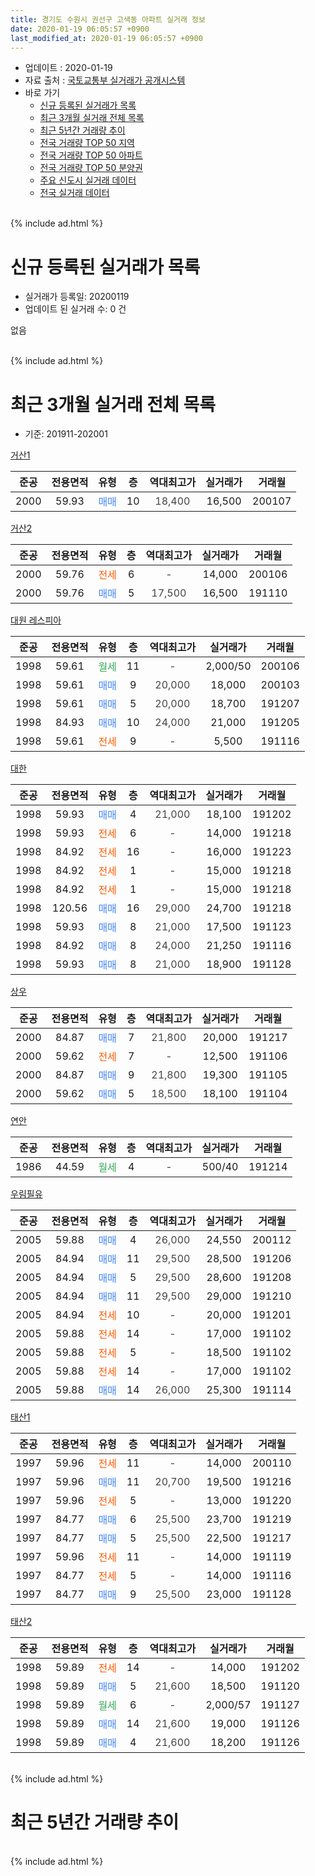 ```yaml
---
title: 경기도 수원시 권선구 고색동 아파트 실거래 정보
date: 2020-01-19 06:05:57 +0900
last_modified_at: 2020-01-19 06:05:57 +0900
---
```


* 업데이트 : 2020-01-19
* 자료 출처 : [국토교통부 실거래가 공개시스템](http://rt.molit.go.kr)
* 바로 가기
    * [신규 등록된 실거래가 목록](#신규-등록된-실거래가-목록)
    * [최근 3개월 실거래 전체 목록](#최근-3개월-실거래-전체-목록)
    * [최근 5년간 거래량 추이](#최근-5년간-거래량-추이)
    * [전국 거래량 TOP 50 지역](https://apt-info.github.io/apt-trade-info/최근-3개월-전국에서-가장-거래가-많이-발생한-지역)
    * [전국 거래량 TOP 50 아파트](https://apt-info.github.io/apt-trade-info/최근-3개월-전국에서-가장-거래가-많이-발생한-아파트)
    * [전국 거래량 TOP 50 분양권](https://apt-info.github.io/apt-trade-info/최근-3개월-전국에서-가장-거래가-많이-발생한-분양권)
    * [주요 신도시 실거래 데이터](https://apt-info.github.io/apt-trade-info/주요-신도시)
    * [전국 실거래 데이터](https://apt-info.github.io/apt-trade-info/전국)
<br>
{% include ad.html %}
<br>

# 신규 등록된 실거래가 목록
* 실거래가 등록일: 20200119
* 업데이트 된 실거래 수: 0 건

없음

<br>
{% include ad.html %}
<br>

# 최근 3개월 실거래 전체 목록
* 기준: 201911-202001


[거산1](https://search.naver.com/search.naver?query=%EA%B2%BD%EA%B8%B0%EB%8F%84+%EC%88%98%EC%9B%90%EC%8B%9C+%EA%B6%8C%EC%84%A0%EA%B5%AC+%EA%B3%A0%EC%83%89%EB%8F%99+%EA%B1%B0%EC%82%B01)

|준공|전용면적|유형|층|역대최고가|실거래가|거래월|
|:---:|:---:|:---:|:---:|:---:|:---:|:---:|
|2000|59.93|<span style="color:#4285f3">매매</span>|10|<span style="color:#444444">18,400</span>|16,500|200107|

[거산2](https://search.naver.com/search.naver?query=%EA%B2%BD%EA%B8%B0%EB%8F%84+%EC%88%98%EC%9B%90%EC%8B%9C+%EA%B6%8C%EC%84%A0%EA%B5%AC+%EA%B3%A0%EC%83%89%EB%8F%99+%EA%B1%B0%EC%82%B02)

|준공|전용면적|유형|층|역대최고가|실거래가|거래월|
|:---:|:---:|:---:|:---:|:---:|:---:|:---:|
|2000|59.76|<span style="color:#ff5a00">전세</span>|6|<span style="color:#444444">-</span>|14,000|200106|
|2000|59.76|<span style="color:#4285f3">매매</span>|5|<span style="color:#444444">17,500</span>|16,500|191110|

[대원 레스피아](https://search.naver.com/search.naver?query=%EA%B2%BD%EA%B8%B0%EB%8F%84+%EC%88%98%EC%9B%90%EC%8B%9C+%EA%B6%8C%EC%84%A0%EA%B5%AC+%EA%B3%A0%EC%83%89%EB%8F%99+%EB%8C%80%EC%9B%90+%EB%A0%88%EC%8A%A4%ED%94%BC%EC%95%84)

|준공|전용면적|유형|층|역대최고가|실거래가|거래월|
|:---:|:---:|:---:|:---:|:---:|:---:|:---:|
|1998|59.61|<span style="color:#34a853">월세</span>|11|<span style="color:#444444">-</span>|2,000/50|200106|
|1998|59.61|<span style="color:#4285f3">매매</span>|9|<span style="color:#444444">20,000</span>|18,000|200103|
|1998|59.61|<span style="color:#4285f3">매매</span>|5|<span style="color:#444444">20,000</span>|18,700|191207|
|1998|84.93|<span style="color:#4285f3">매매</span>|10|<span style="color:#444444">24,000</span>|21,000|191205|
|1998|59.61|<span style="color:#ff5a00">전세</span>|9|<span style="color:#444444">-</span>|5,500|191116|

[대한](https://search.naver.com/search.naver?query=%EA%B2%BD%EA%B8%B0%EB%8F%84+%EC%88%98%EC%9B%90%EC%8B%9C+%EA%B6%8C%EC%84%A0%EA%B5%AC+%EA%B3%A0%EC%83%89%EB%8F%99+%EB%8C%80%ED%95%9C)

|준공|전용면적|유형|층|역대최고가|실거래가|거래월|
|:---:|:---:|:---:|:---:|:---:|:---:|:---:|
|1998|59.93|<span style="color:#4285f3">매매</span>|4|<span style="color:#444444">21,000</span>|18,100|191202|
|1998|59.93|<span style="color:#ff5a00">전세</span>|6|<span style="color:#444444">-</span>|14,000|191218|
|1998|84.92|<span style="color:#ff5a00">전세</span>|16|<span style="color:#444444">-</span>|16,000|191223|
|1998|84.92|<span style="color:#ff5a00">전세</span>|1|<span style="color:#444444">-</span>|15,000|191218|
|1998|84.92|<span style="color:#ff5a00">전세</span>|1|<span style="color:#444444">-</span>|15,000|191218|
|1998|120.56|<span style="color:#4285f3">매매</span>|16|<span style="color:#444444">29,000</span>|24,700|191218|
|1998|59.93|<span style="color:#4285f3">매매</span>|8|<span style="color:#444444">21,000</span>|17,500|191123|
|1998|84.92|<span style="color:#4285f3">매매</span>|8|<span style="color:#444444">24,000</span>|21,250|191116|
|1998|59.93|<span style="color:#4285f3">매매</span>|8|<span style="color:#444444">21,000</span>|18,900|191128|

[상우](https://search.naver.com/search.naver?query=%EA%B2%BD%EA%B8%B0%EB%8F%84+%EC%88%98%EC%9B%90%EC%8B%9C+%EA%B6%8C%EC%84%A0%EA%B5%AC+%EA%B3%A0%EC%83%89%EB%8F%99+%EC%83%81%EC%9A%B0)

|준공|전용면적|유형|층|역대최고가|실거래가|거래월|
|:---:|:---:|:---:|:---:|:---:|:---:|:---:|
|2000|84.87|<span style="color:#4285f3">매매</span>|7|<span style="color:#444444">21,800</span>|20,000|191217|
|2000|59.62|<span style="color:#ff5a00">전세</span>|7|<span style="color:#444444">-</span>|12,500|191106|
|2000|84.87|<span style="color:#4285f3">매매</span>|9|<span style="color:#444444">21,800</span>|19,300|191105|
|2000|59.62|<span style="color:#4285f3">매매</span>|5|<span style="color:#444444">18,500</span>|18,100|191104|

[연안](https://search.naver.com/search.naver?query=%EA%B2%BD%EA%B8%B0%EB%8F%84+%EC%88%98%EC%9B%90%EC%8B%9C+%EA%B6%8C%EC%84%A0%EA%B5%AC+%EA%B3%A0%EC%83%89%EB%8F%99+%EC%97%B0%EC%95%88)

|준공|전용면적|유형|층|역대최고가|실거래가|거래월|
|:---:|:---:|:---:|:---:|:---:|:---:|:---:|
|1986|44.59|<span style="color:#34a853">월세</span>|4|<span style="color:#444444">-</span>|500/40|191214|

[우림필유](https://search.naver.com/search.naver?query=%EA%B2%BD%EA%B8%B0%EB%8F%84+%EC%88%98%EC%9B%90%EC%8B%9C+%EA%B6%8C%EC%84%A0%EA%B5%AC+%EA%B3%A0%EC%83%89%EB%8F%99+%EC%9A%B0%EB%A6%BC%ED%95%84%EC%9C%A0)

|준공|전용면적|유형|층|역대최고가|실거래가|거래월|
|:---:|:---:|:---:|:---:|:---:|:---:|:---:|
|2005|59.88|<span style="color:#4285f3">매매</span>|4|<span style="color:#444444">26,000</span>|24,550|200112|
|2005|84.94|<span style="color:#4285f3">매매</span>|11|<span style="color:#444444">29,500</span>|28,500|191206|
|2005|84.94|<span style="color:#4285f3">매매</span>|5|<span style="color:#444444">29,500</span>|28,600|191208|
|2005|84.94|<span style="color:#4285f3">매매</span>|11|<span style="color:#444444">29,500</span>|29,000|191210|
|2005|84.94|<span style="color:#ff5a00">전세</span>|10|<span style="color:#444444">-</span>|20,000|191201|
|2005|59.88|<span style="color:#ff5a00">전세</span>|14|<span style="color:#444444">-</span>|17,000|191102|
|2005|59.88|<span style="color:#ff5a00">전세</span>|5|<span style="color:#444444">-</span>|18,500|191102|
|2005|59.88|<span style="color:#ff5a00">전세</span>|14|<span style="color:#444444">-</span>|17,000|191102|
|2005|59.88|<span style="color:#4285f3">매매</span>|14|<span style="color:#444444">26,000</span>|25,300|191114|

[태산1](https://search.naver.com/search.naver?query=%EA%B2%BD%EA%B8%B0%EB%8F%84+%EC%88%98%EC%9B%90%EC%8B%9C+%EA%B6%8C%EC%84%A0%EA%B5%AC+%EA%B3%A0%EC%83%89%EB%8F%99+%ED%83%9C%EC%82%B01)

|준공|전용면적|유형|층|역대최고가|실거래가|거래월|
|:---:|:---:|:---:|:---:|:---:|:---:|:---:|
|1997|59.96|<span style="color:#ff5a00">전세</span>|11|<span style="color:#444444">-</span>|14,000|200110|
|1997|59.96|<span style="color:#4285f3">매매</span>|11|<span style="color:#444444">20,700</span>|19,500|191216|
|1997|59.96|<span style="color:#ff5a00">전세</span>|5|<span style="color:#444444">-</span>|13,000|191220|
|1997|84.77|<span style="color:#4285f3">매매</span>|6|<span style="color:#444444">25,500</span>|23,700|191219|
|1997|84.77|<span style="color:#4285f3">매매</span>|5|<span style="color:#444444">25,500</span>|22,500|191217|
|1997|59.96|<span style="color:#ff5a00">전세</span>|11|<span style="color:#444444">-</span>|14,000|191119|
|1997|84.77|<span style="color:#ff5a00">전세</span>|5|<span style="color:#444444">-</span>|14,000|191116|
|1997|84.77|<span style="color:#4285f3">매매</span>|9|<span style="color:#444444">25,500</span>|23,000|191128|

[태산2](https://search.naver.com/search.naver?query=%EA%B2%BD%EA%B8%B0%EB%8F%84+%EC%88%98%EC%9B%90%EC%8B%9C+%EA%B6%8C%EC%84%A0%EA%B5%AC+%EA%B3%A0%EC%83%89%EB%8F%99+%ED%83%9C%EC%82%B02)

|준공|전용면적|유형|층|역대최고가|실거래가|거래월|
|:---:|:---:|:---:|:---:|:---:|:---:|:---:|
|1998|59.89|<span style="color:#ff5a00">전세</span>|14|<span style="color:#444444">-</span>|14,000|191202|
|1998|59.89|<span style="color:#4285f3">매매</span>|5|<span style="color:#444444">21,600</span>|18,500|191120|
|1998|59.89|<span style="color:#34a853">월세</span>|6|<span style="color:#444444">-</span>|2,000/57|191127|
|1998|59.89|<span style="color:#4285f3">매매</span>|14|<span style="color:#444444">21,600</span>|19,000|191126|
|1998|59.89|<span style="color:#4285f3">매매</span>|4|<span style="color:#444444">21,600</span>|18,200|191126|


<br>
{% include ad.html %}
<br>

# 최근 5년간 거래량 추이


<div style="width:100%;">
    <canvas id="deal_progress" height="200"></canvas>
</div>

<script>
new Chart(document.getElementById("deal_progress"), {
    type: 'line',
    data: {
        labels: ['201501','201502','201503','201504','201505','201506','201507','201508','201509','201510','201511','201512','201601','201602','201603','201604','201605','201606','201607','201608','201609','201610','201611','201612','201701','201702','201703','201704','201705','201706','201707','201708','201709','201710','201711','201712','201801','201802','201803','201804','201805','201806','201807','201808','201809','201810','201811','201812','201901','201902','201903','201904','201905','201906','201907','201908','201909','201910','201911','201912','202001'],
        datasets: [{
            label: '매매',
            pointRadius: 1,
            data: [24, 15, 29, 26, 21, 17, 20, 22, 16, 22, 13, 13, 15, 17, 13, 11, 13, 20, 19, 12, 12, 22, 15, 14, 8, 11, 19, 14, 18, 18, 18, 19, 10, 12, 14, 12, 12, 11, 17, 9, 6, 7, 6, 9, 12, 11, 17, 4, 12, 11, 11, 19, 9, 10, 8, 7, 14, 11, 11, 11, 3],
            borderColor: "rgba(255, 201, 14, 1)",
            backgroundColor: "rgba(255, 201, 14, 0.5)",
            fill: false,
            lineTension: 0
        },{
            label: '전월세',
            pointRadius: 1,
            data: [13, 10, 17, 17, 10, 12, 17, 12, 13, 10, 15, 12, 17, 16, 20, 10, 14, 14, 5, 8, 8, 8, 9, 6, 21, 17, 15, 11, 10, 9, 11, 13, 13, 9, 7, 13, 17, 13, 14, 13, 13, 7, 8, 13, 13, 16, 14, 8, 10, 15, 13, 7, 6, 9, 6, 18, 14, 9, 8, 8, 3],
            borderColor: "rgba(0, 141, 185, 1)",
            backgroundColor: "rgba(0, 141, 185, 0.5)",
            fill: false,
            lineTension: 0
        }
        ]
    },
    options: {
        responsive: true,
        title: {
            display: false
        },
        tooltips: {
            mode: 'index',
            intersect: false
        },
        hover: {
            mode: 'nearest',
            intersect: true
        },
        scales: {
            xAxes: [{
                display: true,
                scaleLabel: {
                    display: true,
                    labelString: '년/월'
                }
            }],
            yAxes: [{
                display: true,
                ticks: {
                    suggestedMin: 0,
                },
                scaleLabel: {
                    display: true,
                    labelString: '실거래 수'
                }
            }]
        }
    }
});

</script>


<br>
{% include ad.html %}
<br>

